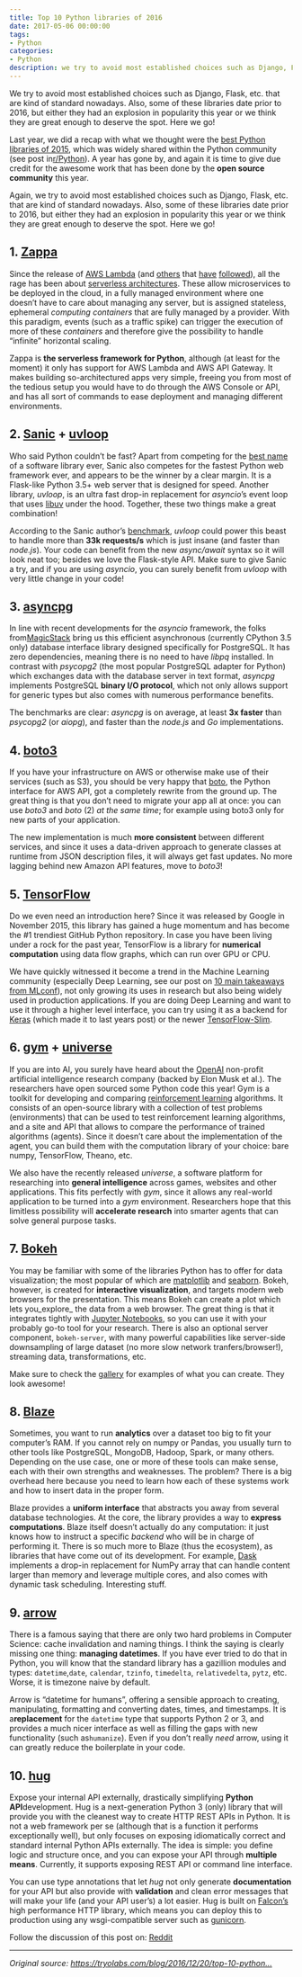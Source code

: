 ```yaml
---
title: Top 10 Python libraries of 2016
date: 2017-05-06 00:00:00
tags:
- Python
categories:
- Python
description: we try to avoid most established choices such as Django, Flask, etc. that are kind of standard nowadays. Also, some of these libraries date prior to 2016, but either they had an explosion in popularity this year or we think they are great enough to deserve the spot. Here we go!
---
```

We try to avoid most established choices such as Django, Flask, etc. that are kind of standard nowadays. Also, some of these libraries date prior to 2016, but either they had an explosion in popularity this year or we think they are great enough to deserve the spot. Here we go!

<div class="post">
    <p>Last year, we did a recap with what we thought were the <a href="https://tryolabs.com/blog/2015/12/15/top-10-python-libraries-of-2015/">best Python libraries of 2015</a>, which was widely shared within the Python community (see post in<a href="https://www.reddit.com/r/Python/comments/3wyiuv/top_10_python_libraries_of_2015/">r/Python</a>).
        A year has gone by, and again it is time to give due credit for the awesome work that has been done by the <strong>open source community</strong> this year.</p>
    <p>Again, we try to avoid most established choices such as Django, Flask, etc. that are kind of standard nowadays. Also, some of these libraries date prior to 2016, but either they had an explosion in popularity this year or we think they are great enough
        to deserve the spot. Here we go!</p>
    <h2>1. <a href="https://www.zappa.io/">Zappa</a></h2>
    <p>Since the release of <a href="https://aws.amazon.com/lambda/details/">AWS Lambda</a> (and <a href="https://cloud.google.com/functions/docs/">others</a> that <a href="https://azure.microsoft.com/en-us/services/functions/">have</a> <a href="https://www.ibm.com/cloud-computing/bluemix/openwhisk">followed</a>),
        all the rage has been about <a href="http://martinfowler.com/articles/serverless.html">serverless architectures</a>. These allow microservices to be deployed in the cloud, in a fully managed environment where one doesn’t have to care about managing
        any server, but is assigned stateless, ephemeral <em>computing containers</em> that are fully managed by a provider. With this paradigm, events (such as a traffic spike) can trigger the execution of more of these <em>containers</em> and therefore
        give the possibility to handle “infinite” horizontal scaling.</p>
    <p>Zappa is <strong>the serverless framework for Python</strong>, although (at least for the moment) it only has support for AWS Lambda and AWS API Gateway. It makes building so-architectured apps very simple, freeing you from most of the tedious setup
        you would have to do through the AWS Console or API, and has all sort of commands to ease deployment and managing different environments.</p>
    <h2>2. <a href="https://github.com/channelcat/sanic">Sanic</a> + <a href="https://magic.io/blog/uvloop-blazing-fast-python-networking/">uvloop</a></h2>
    <p>Who said Python couldn’t be fast? Apart from competing for the <a href="http://knowyourmeme.com/memes/sanic-hegehog">best name</a> of a software library ever, Sanic also competes for the fastest Python web framework ever, and appears to be the winner
        by a clear margin. It is a Flask-like Python 3.5+ web server that is designed for speed. Another library, <em>uvloop</em>, is an ultra fast drop-in replacement for <em>asyncio</em>’s event loop that uses <a href="https://github.com/libuv/libuv">libuv</a>        under the hood. Together, these two things make a great combination!</p>
    <p>According to the Sanic author’s <a href="https://github.com/channelcat/sanic#benchmarks">benchmark</a>, <em>uvloop</em> could power this beast to handle more than <strong>33k requests/s</strong> which is just insane (and faster than <em>node.js</em>).
        Your code can benefit from the new <em>async/await</em> syntax so it will look neat too; besides we love the Flask-style API. Make sure to give Sanic a try, and if you are using <em>asyncio</em>, you can surely benefit from <em>uvloop</em> with
        very little change in your code!</p>
    <h2>3. <a href="https://github.com/MagicStack/asyncpg">asyncpg</a></h2>
    <p>In line with recent developments for the <em>asyncio</em> framework, the folks from<a href="https://magic.io/">MagicStack</a> bring us this efficient asynchronous (currently CPython 3.5 only) database interface library designed specifically for PostgreSQL.
        It has zero dependencies, meaning there is no need to have <em>libpq</em> installed. In contrast with <em>psycopg2</em> (the most popular PostgreSQL adapter for Python) which exchanges data with the database server in text format, <em>asyncpg</em>        implements PostgreSQL <strong>binary I/O protocol</strong>, which not only allows support for generic types but also comes with numerous performance benefits.</p>
    <p>The benchmarks are clear: <em>asyncpg</em> is on average, at least <strong>3x faster</strong> than <em>psycopg2</em> (or <em>aiopg</em>), and faster than the <em>node.js</em> and <em>Go</em> implementations.</p>
    <h2>4. <a href="https://github.com/boto/boto3">boto3</a></h2>
    <p>If you have your infrastructure on AWS or otherwise make use of their services (such as S3), you should be very happy that <a href="https://github.com/boto/boto">boto</a>, the Python interface for AWS API, got a completely rewrite from the ground
        up. The great thing is that you don’t need to migrate your app all at once: you can use <em>boto3</em> and <em>boto</em> (2) <em>at the same time</em>; for example using boto3 only for new parts of your application.</p>
    <p>The new implementation is much <strong>more consistent</strong> between different services, and since it uses a data-driven approach to generate classes at runtime from JSON description files, it will always get fast updates. No more lagging behind
        new Amazon API features, move to <em>boto3</em>!</p>
    <h2>5. <a href="https://www.tensorflow.org/">TensorFlow</a></h2>
    <p>Do we even need an introduction here? Since it was released by Google in November 2015, this library has gained a huge momentum and has become the #1 trendiest GitHub Python repository. In case you have been living under a rock for the past year,
        TensorFlow is a library for <strong>numerical computation</strong> using data flow graphs, which can run over GPU or CPU.</p>
    <p>We have quickly witnessed it become a trend in the Machine Learning community (especially Deep Learning, see our post on <a href="https://tryolabs.com/blog/2016/11/18/10-main-takeaways-from-mlconf/">10 main takeaways from MLconf</a>), not only growing
        its uses in research but also being widely used in production applications. If you are doing Deep Learning and want to use it through a higher level interface, you can try using it as a backend for <a href="https://keras.io/">Keras</a> (which
        made it to last years post) or the newer <a href="https://github.com/tensorflow/tensorflow/tree/master/tensorflow/contrib/slim">TensorFlow-Slim</a>.</p>
    <h2>6. <a href="https://gym.openai.com/">gym</a> + <a href="https://universe.openai.com/">universe</a></h2>
    <p>If you are into AI, you surely have heard about the <a href="https://openai.com/">OpenAI</a> non-profit artificial intelligence research company (backed by Elon Musk et al.). The researchers have open sourced some Python code this year! Gym is a toolkit
        for developing and comparing <a href="https://en.wikipedia.org/wiki/Reinforcement_learning">reinforcement learning</a> algorithms. It consists of an open-source library with a collection of test problems (environments) that can be used to test
        reinforcement learning algorithms, and a site and API that allows to compare the performance of trained algorithms (agents). Since it doesn’t care about the implementation of the agent, you can build them with the computation library of your choice:
        bare numpy, TensorFlow, Theano, etc.</p>
    <p>We also have the recently released <em>universe</em>, a software platform for researching into <strong>general intelligence</strong> across games, websites and other applications. This fits perfectly with <em>gym</em>, since it allows any real-world
        application to be turned into a <em>gym</em> environment. Researchers hope that this limitless possibility will <strong>accelerate research</strong> into smarter agents that can solve general purpose tasks.</p>
    <h2>7. <a href="http://bokeh.pydata.org/">Bokeh</a></h2>
    <p>You may be familiar with some of the libraries Python has to offer for data visualization; the most popular of which are <a href="http://matplotlib.org/">matplotlib</a> and <a href="http://seaborn.pydata.org/">seaborn</a>. Bokeh, however, is created
        for <strong>interactive visualization</strong>, and targets modern web browsers for the presentation. This means Bokeh can create a plot which lets you_explore_ the data from a web browser. The great thing is that it integrates tightly with
        <a
            href="https://jupyter.org/">Jupyter Notebooks</a>, so you can use it with your probably go-to tool for your research. There is also an optional server component, <code class="highlighter-rouge">bokeh-server</code>, with many powerful capabilities like server-side downsampling
            of large dataset (no more slow network tranfers/browser!), streaming data, transformations, etc.</p>
    <p>Make sure to check the <a href="http://bokeh.pydata.org/en/latest/docs/gallery.html">gallery</a> for examples of what you can create. They look awesome!</p>
    <h2>8. <a href="https://blaze.readthedocs.io/en/latest/index.html">Blaze</a></h2>
    <p>Sometimes, you want to run <strong>analytics</strong> over a dataset too big to fit your computer’s RAM. If you cannot rely on numpy or Pandas, you usually turn to other tools like PostgreSQL, MongoDB, Hadoop, Spark, or many others. Depending on the
        use case, one or more of these tools can make sense, each with their own strengths and weaknesses. The problem? There is a big overhead here because you need to learn how each of these systems work and how to insert data in the proper form.</p>
    <p>Blaze provides a <strong>uniform interface</strong> that abstracts you away from several database technologies. At the core, the library provides a way to <strong>express computations</strong>. Blaze itself doesn’t actually do any computation: it
        just knows how to instruct a specific <em>backend</em> who will be in charge of performing it. There is so much more to Blaze (thus the ecosystem), as libraries that have come out of its development. For example, <a href="http://dask.pydata.org/en/latest/">Dask</a>        implements a drop-in replacement for NumPy array that can handle content larger than memory and leverage multiple cores, and also comes with dynamic task scheduling. Interesting stuff.</p>
    <h2>9. <a href="https://github.com/crsmithdev/arrow">arrow</a></h2>
    <p>There is a famous saying that there are only two hard problems in Computer Science: cache invalidation and naming things. I think the saying is clearly missing one thing: <strong>managing datetimes</strong>. If you have ever tried to do that in Python,
        you will know that the standard library has a gazillion modules and types: <code class="highlighter-rouge">datetime</code>,<code class="highlighter-rouge">date</code>, <code class="highlighter-rouge">calendar</code>, <code class="highlighter-rouge">tzinfo</code>,
        <code class="highlighter-rouge">timedelta</code>, <code class="highlighter-rouge">relativedelta</code>, <code class="highlighter-rouge">pytz</code>, etc. Worse, it is timezone naive by default.</p>
    <p>Arrow is “datetime for humans”, offering a sensible approach to creating, manipulating, formatting and converting dates, times, and timestamps. It is a<strong>replacement</strong> for the <code class="highlighter-rouge">datetime</code> type that supports
        Python 2 or 3, and provides a much nicer interface as well as filling the gaps with new functionality (such as<code class="highlighter-rouge">humanize</code>). Even if you don’t really <em>need</em> arrow, using it can greatly reduce the boilerplate
        in your code.</p>
    <h2>10. <a href="http://www.hug.rest/">hug</a></h2>
    <p>Expose your internal API externally, drastically simplifying <strong>Python API</strong>development. Hug is a next-generation Python 3 (only) library that will provide you with the cleanest way to create HTTP REST APIs in Python. It is not a web framework
        per se (although that is a function it performs exceptionally well), but only focuses on exposing idiomatically correct and standard internal Python APIs externally. The idea is simple: you define logic and structure once, and you can expose your
        API through <strong>multiple means</strong>. Currently, it supports exposing REST API or command line interface.</p>
    <p>You can use type annotations that let <em>hug</em> not only generate <strong>documentation</strong> for your API but also provide with <strong>validation</strong> and clean error messages that will make your life (and your API user’s) a lot easier.
        Hug is built on <a href="https://github.com/falconry/falcon">Falcon’s</a> high performance HTTP library, which means you can deploy this to production using any wsgi-compatible server such as <a href="http://gunicorn.org/">gunicorn</a>.</p>
    <p>Follow the discussion of this post on: <a href="https://www.reddit.com/r/Python/comments/5jf64k/top_10_python_libraries_of_2016/">Reddit</a></p>
    <hr>
    <p><em>Original source:</em> <a href="https://tryolabs.com/blog/2016/12/20/top-10-python-libraries-of-2016/"><em>https://tryolabs.com/blog/2016/12/20/top-10-python…</em></a></p>
</div>
